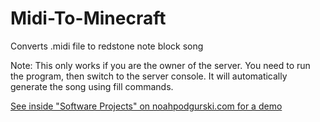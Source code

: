 # Midi-To-Minecraft
Converts .midi file to redstone note block song


Note: This only works if you are the owner of the server. You need to run the program, then switch to the server console. It will automatically generate the song using fill 
commands.

[See inside "Software Projects" on noahpodgurski.com for a demo](noahpodgurski.com)
